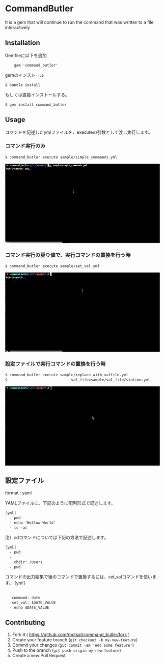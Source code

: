 # CommandButler

It is a gem that will continue to run the command that was written to a file interactively

## Installation

Gemfileに以下を追加

```
    gem 'command_butler'
```
gemのインストール

```
$ bundle install
```

もしくは直接インストールする。

```
$ gem install command_butler
```

## Usage 
コマンドを記述したymlファイルを、executeの引数として渡し実行します。
### コマンド実行のみ
```
$ command_butler execute sample/simple_commands.yml
```

![Alt Text](https://raw.githubusercontent.com/motsat/command_butler/master/images/command_butler_simple.gif)

### コマンド実行の戻り値で、実行コマンドの置換を行う時
    $ command_butler execute sample/set_val.yml

![Alt Text](https://raw.githubusercontent.com/motsat/command_butler/master/images/command_butler_set_val.gif)

### 設定ファイルで実行コマンドの置換を行う時

    $ command_butler execute sample/replace_with_valfile.yml 
    $                           --val_file=sample/val_file/station.yml

![Alt Text](https://raw.githubusercontent.com/motsat/command_butler/master/images/command_butler_replace_val.gif)

## 設定ファイル
format  : yaml

YAMLファイルに、下記のように配列形式で記述します。

    [yml]
      - pwd
      - echo 'Hellow World'
      - ls -al

注）cdコマンドについては下記の方法で記述します。

    [yml]
      - pwd
      -
        chdir: /Users
      - pwd

コマンドの出力結果で後のコマンドで置換するには、set_valコマンドを使います。
    [yml]

      -
       command: date
       set_val: $DATE_VALUE
      - echo $DATE_VALUE


## Contributing

1. Fork it ( https://github.com/motsat/command_butler/fork )
2. Create your feature branch (`git checkout -b my-new-feature`)
3. Commit your changes (`git commit -am 'Add some feature'`)
4. Push to the branch (`git push origin my-new-feature`)
5. Create a new Pull Request
